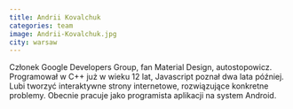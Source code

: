 ```yaml
---
title: Andrii Kovalchuk
categories: team
image: Andrii-Kovalchuk.jpg
city: warsaw
---
```

Członek Google Developers Group, fan Material Design, autostopowicz. Programował w C++ już w wieku 12 lat, Javascript poznał dwa lata później. Lubi tworzyć interaktywne strony internetowe, rozwiązujące konkretne problemy. Obecnie pracuje jako programista aplikacji na system Android.

